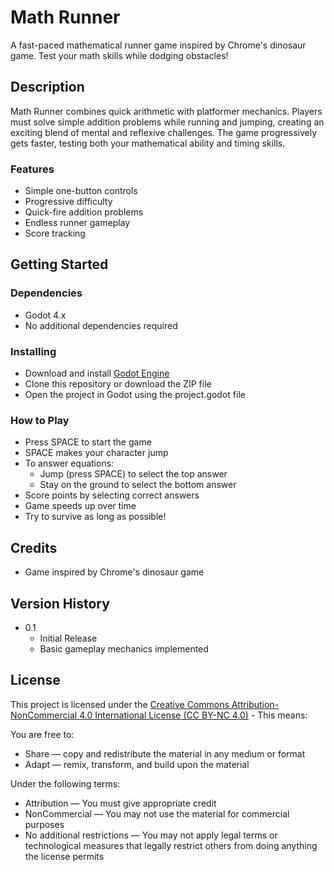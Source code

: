 # Math Runner

A fast-paced mathematical runner game inspired by Chrome's dinosaur game. Test your math skills while dodging obstacles!

## Description

Math Runner combines quick arithmetic with platformer mechanics. Players must solve simple addition problems while running and jumping, creating an exciting blend of mental and reflexive challenges. The game progressively gets faster, testing both your mathematical ability and timing skills.

### Features

- Simple one-button controls
- Progressive difficulty
- Quick-fire addition problems
- Endless runner gameplay
- Score tracking

## Getting Started

### Dependencies

- Godot 4.x
- No additional dependencies required

### Installing

- Download and install [Godot Engine](https://godotengine.org/download)
- Clone this repository or download the ZIP file
- Open the project in Godot using the project.godot file

### How to Play

- Press SPACE to start the game
- SPACE makes your character jump
- To answer equations:
  - Jump (press SPACE) to select the top answer
  - Stay on the ground to select the bottom answer
- Score points by selecting correct answers
- Game speeds up over time
- Try to survive as long as possible!

## Credits

- Game inspired by Chrome's dinosaur game

## Version History

- 0.1
  - Initial Release
  - Basic gameplay mechanics implemented

## License

This project is licensed under the [Creative Commons Attribution-NonCommercial 4.0 International License (CC BY-NC 4.0)](https://creativecommons.org/licenses/by-nc/4.0/) - This means:

You are free to:

- Share — copy and redistribute the material in any medium or format
- Adapt — remix, transform, and build upon the material

Under the following terms:

- Attribution — You must give appropriate credit
- NonCommercial — You may not use the material for commercial purposes
- No additional restrictions — You may not apply legal terms or technological measures that legally restrict others from doing anything the license permits
